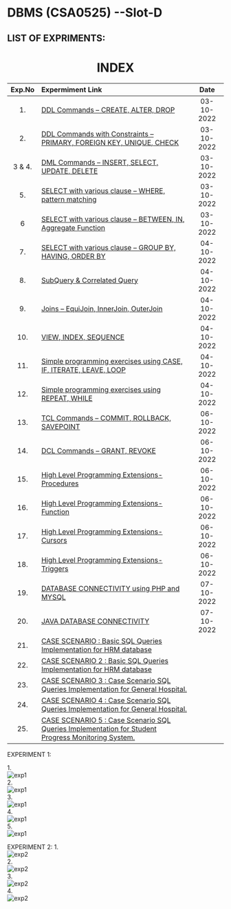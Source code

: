 
# DBMS (CSA0525) --Slot-D
## LIST OF EXPRIMENTS:

<h1 align="center"> INDEX </h1>



|Exp.No 		|Expermiment Link  	|Date 	|
|:---:|:---|:---:|
|1.		|[DDL Commands – CREATE, ALTER, DROP ](#exp1 )	|03-10-2022	|
|2.		|[DDL Commands with Constraints – PRIMARY, FOREIGN KEY, UNIQUE, CHECK ](#exp2)<br/>	|03-10-2022		|
|3 & 4.		|[DML Commands – INSERT, SELECT, UPDATE, DELETE ](#exp3)<br/>	|03-10-2022		|
|5.		|[SELECT with various clause – WHERE, pattern matching ](#exp5)<br/>	|03-10-2022		|
|6		|[SELECT with various clause – BETWEEN, IN, Aggregate Function ](#exp6)<br/>	|03-10-2022		|
|7.		|[SELECT with various clause – GROUP BY, HAVING, ORDER BY ](#exp7)<br/>	|04-10-2022			|
|8.		|[SubQuery & Correlated Query ](#exp8)<br/>	|  04-10-2022	     	|
|9.		|[Joins – EquiJoin, InnerJoin, OuterJoin](#exp9)<br/>	| 04-10-2022	 	|
|10.		|[VIEW, INDEX, SEQUENCE ](#exp10)<br/>	|  04-10-2022		|
|11.		|[Simple programming  exercises using CASE, IF, ITERATE, LEAVE, LOOP ](#exp11)<br/>	| 04-10-2022			|
|12.		|[Simple programming  exercises using REPEAT, WHILE](#exp12)<br/>	|  04-10-2022	    |
|13.		|[TCL Commands – COMMIT, ROLLBACK, SAVEPOINT ](#exp13)<br/>	| 06-10-2022 		|
|14.		|[DCL Commands – GRANT, REVOKE ](#exp14)<br/>	|     06-10-2022 				|
|15.		|[High Level Programming Extensions-Procedures ](#exp15)<br/>	|   06-10-2022 		 	|
|16.		|[High Level Programming Extensions-Function ](#exp16)<br/>	|    06-10-2022 				|
|17.		|[High Level Programming Extensions-Cursors ](#exp17)<br/>	|     06-10-2022 				|
|18.		|[High Level Programming Extensions-Triggers](#exp18)<br/>	|  06-10-2022 		 		|
|19.		|[DATABASE CONNECTIVITY using PHP and MYSQL ](#exp18)<br/>	|07-10-2022    	|
|20.		|[JAVA DATABASE CONNECTIVITY ](#exp20)<br/>	| 07-10-2022   	|
|21.		|[CASE SCENARIO : Basic SQL Queries Implementation for HRM database](#exp21)<br/>	|     	|
|22.		|[CASE SCENARIO 2 : Basic SQL Queries Implementation for HRM database](#exp22)<br/>	|        	|
|23.		|[CASE SCENARIO 3 : Case Scenario SQL Queries Implementation for General Hospital.](#exp23)<br/>	|     	|
|24.		|[CASE SCENARIO 4 : Case Scenario SQL Queries Implementation for General Hospital.](#exp24)<br/>	|     	|
|25.		|[CASE SCENARIO 5 : Case Scenario SQL Queries Implementation for Student Progress Monitoring System. ](#exp25)<br/>	|   		|





EXPERIMENT 1:

1.<br/>
![exp1](https://user-images.githubusercontent.com/113232410/193778910-4762e9ac-3dec-4b99-92e6-4176c607e4d8.png)<br/>
2.<br/>
![exp1](https://user-images.githubusercontent.com/113232410/193779633-84fe4d88-c247-41a5-b948-bacf567e10de.png)<br/>
3.<br/>
![exp1](https://user-images.githubusercontent.com/113232410/193779679-69cfd0f3-ce16-4090-88a8-8f370c0b8ad0.png)<br/>
4.<br/>
![exp1](https://user-images.githubusercontent.com/113232410/193779741-73a6a2b1-a8cc-402a-8585-a88fc0e08b83.png)<br/>
5.<br/>
![exp1](https://user-images.githubusercontent.com/113232410/193780242-5349ac74-9a2d-46af-9476-05dd913d41fa.png)<br/>
  
  
  EXPERIMENT 2:
  1.<br/> 
![exp2](https://user-images.githubusercontent.com/113232410/193885570-cafa16bc-57eb-41a9-b191-c149a2d247dc.png)<br/>
2.<br/>
![exp2](https://user-images.githubusercontent.com/113232410/193885627-6cbd131c-edda-4a96-aaf4-b48800da41b4.png)<br/>
3.<br/>
![exp2](https://user-images.githubusercontent.com/113232410/193885772-54830d83-8c97-4113-b0ea-991f571341a0.png)<br/>
4.<br/>
![exp2](https://user-images.githubusercontent.com/113232410/193885861-82a0e09b-d59d-43e9-9a7f-48cef531f36c.png)<br/>


